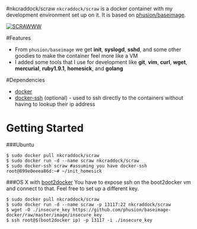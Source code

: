 #nkcraddock/scraw
`nkcraddock/scraw` is a docker container with my development environment set up on it. 
It is based on [phusion/baseimage](http://phusion.github.io/baseimage-docker).

[![SCRAWWW](http://i.imgur.com/EJKiGWX.png)](https://www.youtube.com/watch?v=a3I5h7UaOuk)

#Features
* From `phusion/baseimage` we get **init**, **syslogd**, **sshd**, and some other goodies to make the container feel more like a VM
* I added some tools that I use for development like **git**, **vim**, **curl**, **wget**, **mercurial**, **ruby1.9.1**, 
**homesick**, and **golang**

#Dependencies
* [docker](https://www.docker.com/)
* [docker-ssh](https://github.com/phusion/baseimage-docker#docker_ssh) (optional) - used to ssh directly to the containers without having to lookup their ip address

# Getting Started
###Ubuntu
````
$ sudo docker pull nkcraddock/scraw
$ sudo docker run -d --name scraw nkcraddock/scraw
$ sudo docker-ssh scraw #assuming you have docker-ssh
root@899e0eeea86d:~# ~/init_homesick
````

###OS X with [boot2docker](https://github.com/boot2docker/boot2docker)
You have to expose ssh on the boot2docker vm and connect to that. Feel free to set up a different key. 

````
$ sudo docker pull nkcraddock/scraw
$ sudo docker run -d --name scraw -p 13117:22 nkcraddock/scraw
$ wget -O ./insecure_key https://github.com/phusion/baseimage-docker/raw/master/image/insecure_key
$ ssh root@$(boot2docker ip) -p 13117 -i ./insecure_key
````
